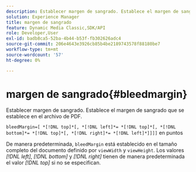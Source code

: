 ```yaml
---
description: Establecer margen de sangrado. Establece el margen de sangrado que se establece en el archivo de PDF.
solution: Experience Manager
title: margen de sangrado
feature: Dynamic Media Classic,SDK/API
role: Developer,User
exl-id: badb8ca5-52ba-4b44-b53f-fb302626adc4
source-git-commit: 206e4643e3926cb85b4be2189743578f88180be7
workflow-type: tm+mt
source-wordcount: '57'
ht-degree: 0%

---
```


# margen de sangrado{#bleedmargin}

Establecer margen de sangrado. Establece el margen de sangrado que se establece en el archivo de PDF.

`bleedMargin=[ *[!DNL top]*[, *[!DNL left]*= *[!DNL top]*[, *[!DNL bottom]*= *[!DNL top]*[, *[!DNL right]*= *[!DNL left]*]]]]` en puntos

De manera predeterminada, `bleedMargin` está establecido en el tamaño completo del documento definido por `viewWidth` y `viewHeight`. Los valores *[!DNL left]*, *[!DNL bottom]* y *[!DNL right]* tienen de manera predeterminada el valor *[!DNL top]* si no se especifican.
